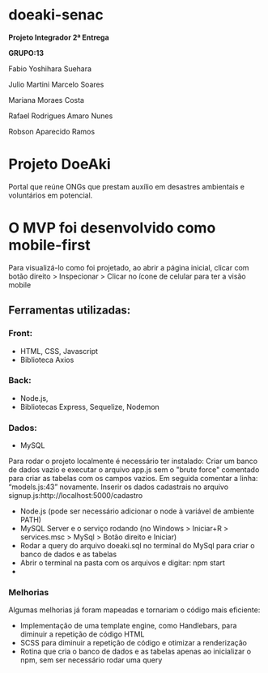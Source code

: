 # doeaki-senac
**Projeto Integrador 2ª Entrega**

**GRUPO:13**

Fabio Yoshihara Suehara

Julio Martini Marcelo Soares

Mariana Moraes Costa

Rafael Rodrigues Amaro Nunes

Robson Aparecido Ramos


# Projeto DoeAki
Portal que reúne ONGs que prestam auxílio em desastres ambientais e voluntários em potencial.

# O MVP foi desenvolvido como mobile-first
Para visualizá-lo como foi projetado, ao abrir a página inicial, clicar com botão direito > Inspecionar > Clicar no ícone de celular para ter a visão mobile


## Ferramentas utilizadas:
### Front:
* HTML, CSS, Javascript
* Biblioteca Axios
### Back:
* Node.js,
* Bibliotecas Express, Sequelize, Nodemon
### Dados:
* MySQL



Para rodar o projeto localmente é necessário ter instalado:
Criar um banco de dados vazio e executar o arquivo app.js sem o "brute force" comentado para criar as tabelas com os campos vazios. 
Em seguida comentar a linha: “models.js:43” novamente.
Inserir os dados cadastrais no arquivo signup.js:http://localhost:5000/cadastro

* Node.js (pode ser necessário adicionar o node à variável de ambiente PATH)
* MySQL Server e o serviço rodando (no Windows > Iniciar+R > services.msc > MySql > Botão direito e Iniciar)
* Rodar a query do arquivo doeaki.sql no terminal do MySql para criar o banco de dados e as tabelas
* Abrir o terminal na pasta com os arquivos e digitar: npm start
* 


### Melhorias
Algumas melhorias já foram mapeadas e tornariam o código mais eficiente:
* Implementação de uma template engine, como Handlebars, para diminuir a repetição de código HTML
* SCSS para diminuir a repetição de código e otimizar a renderização
* Rotina que cria o banco de dados e as tabelas apenas ao inicializar o npm, sem ser necessário rodar uma query
